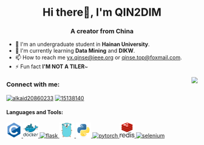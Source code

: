 <h1 align="center">Hi there👋, I'm QIN2DIM</h1>
<h3 align="center">A creator from China </h3>

- 🔭 I'm an undergraduate student in **Hainan University**.
- 🌱 I'm currently learning **Data Mining** and **DIKW**.
- 📫 How to reach me [yx.qinse@ieee.org](mailto:yx.qinse@ieee.org) or [qinse.top@foxmail.com](mailto:qinse.top@foxmail.com).
- ⚡ Fun fact **I'M NOT A TILER**~


<img align="right" src="https://github-readme-stats.vercel.app/api?username=QIN2DIM&theme=default&show_icons=true" target="_blank">


<h3 align="left">Connect with me:</h3>
<p align="left">
<a href="https://twitter.com/alkaid20860233" target="blank"><img align="center" src="https://raw.githubusercontent.com/rahuldkjain/github-profile-readme-generator/master/src/images/icons/Social/twitter.svg" alt="alkaid20860233" height="30" width="40" /></a>
<a href="https://stackoverflow.com/users/15138140" target="blank"><img align="center" src="https://raw.githubusercontent.com/rahuldkjain/github-profile-readme-generator/master/src/images/icons/Social/stack-overflow.svg" alt="15138140" height="30" width="40" /></a>
</p>


<h4 align="left">Languages and Tools:</h4>
<p align="left"> <a href="https://www.cprogramming.com/" target="_blank"> <img src="https://raw.githubusercontent.com/devicons/devicon/master/icons/c/c-original.svg" alt="c" width="40" height="40"/> </a> <a href="https://www.docker.com/" target="_blank"> <img src="https://raw.githubusercontent.com/devicons/devicon/master/icons/docker/docker-original-wordmark.svg" alt="docker" width="40" height="40"/> </a> <a href="https://flask.palletsprojects.com/" target="_blank"> <img src="https://www.vectorlogo.zone/logos/pocoo_flask/pocoo_flask-icon.svg" alt="flask" width="40" height="40"/> </a> <a href="https://golang.org" target="_blank"> <img src="https://raw.githubusercontent.com/devicons/devicon/master/icons/go/go-original.svg" alt="go" width="40" height="40"/> </a> <a href="https://www.python.org" target="_blank"> <img src="https://raw.githubusercontent.com/devicons/devicon/master/icons/python/python-original.svg" alt="python" width="40" height="40"/> </a> <a href="https://pytorch.org/" target="_blank"> <img src="https://www.vectorlogo.zone/logos/pytorch/pytorch-icon.svg" alt="pytorch" width="40" height="40"/> </a> <a href="https://redis.io" target="_blank"> <img src="https://raw.githubusercontent.com/devicons/devicon/master/icons/redis/redis-original-wordmark.svg" alt="redis" width="40" height="40"/> </a> <a href="https://www.selenium.dev" target="_blank"> <img src="https://raw.githubusercontent.com/detain/svg-logos/780f25886640cef088af994181646db2f6b1a3f8/svg/selenium-logo.svg" alt="selenium" width="40" height="40"/> </a> </p>

